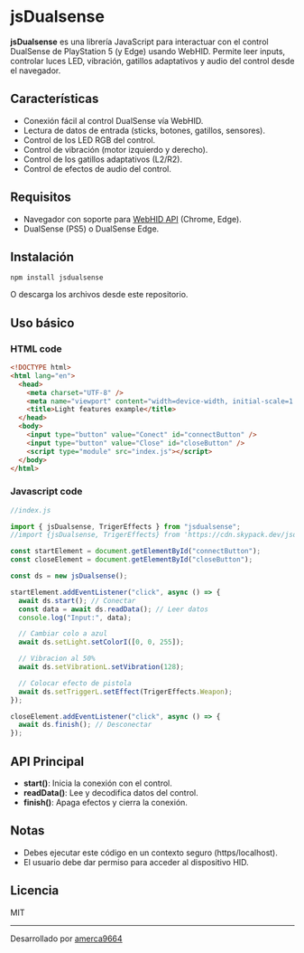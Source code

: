 # jsDualsense

**jsDualsense** es una librería JavaScript para interactuar con el control DualSense de PlayStation 5 (y Edge) usando WebHID. Permite leer inputs, controlar luces LED, vibración, gatillos adaptativos y audio del control desde el navegador.

## Características

- Conexión fácil al control DualSense vía WebHID.
- Lectura de datos de entrada (sticks, botones, gatillos, sensores).
- Control de los LED RGB del control.
- Control de vibración (motor izquierdo y derecho).
- Control de los gatillos adaptativos (L2/R2).
- Control de efectos de audio del control.

## Requisitos

- Navegador con soporte para [WebHID API](https://developer.mozilla.org/en-US/docs/Web/API/WebHID_API) (Chrome, Edge).
- DualSense (PS5) o DualSense Edge.

## Instalación

```
npm install jsdualsense
```

O descarga los archivos desde este repositorio.

## Uso básico

### HTML code

```html
<!DOCTYPE html>
<html lang="en">
  <head>
    <meta charset="UTF-8" />
    <meta name="viewport" content="width=device-width, initial-scale=1.0" />
    <title>Light features example</title>
  </head>
  <body>
    <input type="button" value="Conect" id="connectButton" />
    <input type="button" value="Close" id="closeButton" />
    <script type="module" src="index.js"></script>
  </body>
</html>
```

### Javascript code

```javascript
//index.js

import { jsDualsense, TrigerEffects } from "jsdualsense";
//import {jsDualsense, TrigerEffects} from 'https://cdn.skypack.dev/jsdualsense';

const startElement = document.getElementById("connectButton");
const closeElement = document.getElementById("closeButton");

const ds = new jsDualsense();

startElement.addEventListener("click", async () => {
  await ds.start(); // Conectar
  const data = await ds.readData(); // Leer datos
  console.log("Input:", data);

  // Cambiar colo a azul
  await ds.setLight.setColorI([0, 0, 255]);

  // Vibracion al 50%
  await ds.setVibrationL.setVibration(128);

  // Colocar efecto de pistola
  await ds.setTriggerL.setEffect(TrigerEffects.Weapon);
});

closeElement.addEventListener("click", async () => {
  await ds.finish(); // Desconectar
});
```

## API Principal

- **start()**: Inicia la conexión con el control.
- **readData()**: Lee y decodifica datos del control.
- **finish()**: Apaga efectos y cierra la conexión.

## Notas

- Debes ejecutar este código en un contexto seguro (https/localhost).
- El usuario debe dar permiso para acceder al dispositivo HID.

## Licencia

MIT

---

Desarrollado por [amerca9664](https://github.com/amerca9664)
